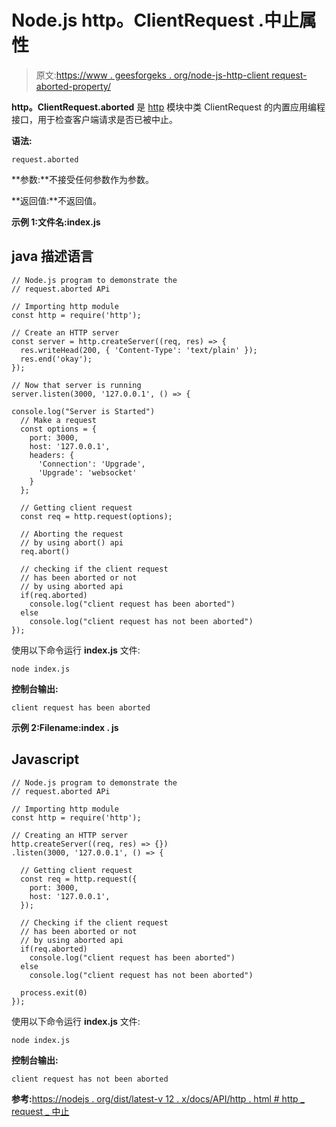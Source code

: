 # Node.js http。ClientRequest .中止属性

> 原文:[https://www . geesforgeks . org/node-js-http-client request-aborted-property/](https://www.geeksforgeeks.org/node-js-http-clientrequest-aborted-property/)

**http。ClientRequest.aborted** 是 [http](https://www.geeksforgeeks.org/node-js-http-module/) 模块中类 ClientRequest 的内置应用编程接口，用于检查客户端请求是否已被中止。

**语法:**

```
request.aborted
```

**参数:**不接受任何参数作为参数。

**返回值:**不返回值。

**示例 1:文件名:index.js**

## java 描述语言

```
// Node.js program to demonstrate the  
// request.aborted APi

// Importing http module
const http = require('http');

// Create an HTTP server
const server = http.createServer((req, res) => {
  res.writeHead(200, { 'Content-Type': 'text/plain' });
  res.end('okay');
});

// Now that server is running
server.listen(3000, '127.0.0.1', () => {

console.log("Server is Started")
  // Make a request
  const options = {
    port: 3000,
    host: '127.0.0.1',
    headers: {
      'Connection': 'Upgrade',
      'Upgrade': 'websocket'
    }
  };

  // Getting client request
  const req = http.request(options);

  // Aborting the request
  // by using abort() api
  req.abort()

  // checking if the client request
  // has been aborted or not
  // by using aborted api
  if(req.aborted)
    console.log("client request has been aborted")
  else
    console.log("client request has not been aborted")
});
```

使用以下命令运行 **index.js** 文件:

```
node index.js
```

**控制台输出:**

```
client request has been aborted
```

**示例 2:Filename:index . js**

## Javascript

```
// Node.js program to demonstrate the  
// request.aborted APi

// Importing http module
const http = require('http');

// Creating an HTTP server
http.createServer((req, res) => {})
.listen(3000, '127.0.0.1', () => {

  // Getting client request
  const req = http.request({
    port: 3000,
    host: '127.0.0.1',
  });

  // Checking if the client request
  // has been aborted or not
  // by using aborted api
  if(req.aborted)
    console.log("client request has been aborted")
  else
    console.log("client request has not been aborted")

  process.exit(0)
});
```

使用以下命令运行 **index.js** 文件:

```
node index.js
```

**控制台输出:**

```
client request has not been aborted
```

**参考:**[https://nodejs . org/dist/latest-v 12 . x/docs/API/http . html # http _ request _ 中止](https://nodejs.org/dist/latest-v12.x/docs/api/http.html#http_request_aborted)